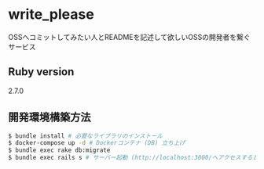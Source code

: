 # write_please
OSSへコミットしてみたい人とREADMEを記述して欲しいOSSの開発者を繋ぐサービス

## Ruby version
2.7.0

## 開発環境構築方法
```sh
$ bundle install # 必要なライブラリのインストール
$ docker-compose up -d # Dockerコンテナ (DB) 立ち上げ
$ bundle exec rake db:migrate
$ bundle exec rails s # サーバー起動 (http://localhost:3000/へアクセスすると、サイトが表示される)
```
